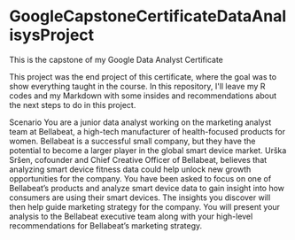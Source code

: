 # GoogleCapstoneCertificateDataAnalisysProject
This is the capstone of my Google Data Analyst Certificate

This project was the end project of this certificate, where the goal was to show everything taught in the course.
In this repository, I'll leave my R codes and my Markdown with some insides and recommendations about the next steps to do in this project.



Scenario
You are a junior data analyst working on the marketing analyst team at Bellabeat, a high-tech manufacturer of health-focused
products for women. Bellabeat is a successful small company, but they have the potential to become a larger player in the
global smart device market. Urška Sršen, cofounder and Chief Creative Officer of Bellabeat, believes that analyzing smart
device fitness data could help unlock new growth opportunities for the company. You have been asked to focus on one of
Bellabeat’s products and analyze smart device data to gain insight into how consumers are using their smart devices. The
insights you discover will then help guide marketing strategy for the company. You will present your analysis to the Bellabeat
executive team along with your high-level recommendations for Bellabeat’s marketing strategy.


